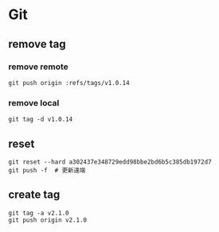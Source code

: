 # Git
## remove tag
### remove remote
```shell
git push origin :refs/tags/v1.0.14
```
### remove local
```shell
git tag -d v1.0.14
```
## reset
```shell
git reset --hard a302437e348729edd98bbe2bd6b5c385db1972d7
git push -f  # 更新遠端
```
## create tag
```shell
git tag -a v2.1.0
git push origin v2.1.0
```